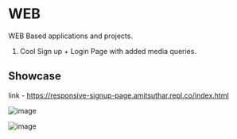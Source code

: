 # WEB

WEB Based applications and projects.

1. Cool Sign up + Login Page with added media queries.

## Showcase

link - https://responsive-signup-page.amitsuthar.repl.co/index.html

![image](https://user-images.githubusercontent.com/53911515/215990595-e3c1d5d4-5c8e-41a7-b2b2-6c969bf7750c.png)

![image](https://user-images.githubusercontent.com/53911515/215988959-f8dfd130-98c9-4c68-b963-c2fbc143c9b7.png)
